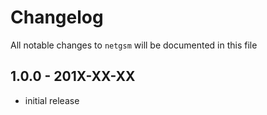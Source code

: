 # Changelog

All notable changes to `netgsm` will be documented in this file

## 1.0.0 - 201X-XX-XX

- initial release
